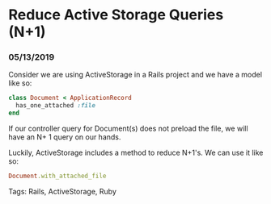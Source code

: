 # Reduce Active Storage Queries (N+1)

### 05/13/2019

Consider we are using ActiveStorage in a Rails project and we have a model like so:

```ruby
class Document < ApplicationRecord
  has_one_attached :file
end
```

If our controller query for Document(s) does not preload the file, we will have an N+ 1 query on our hands.

Luckily, ActiveStorage includes a method to reduce N+1's. We can use it like so: 

```ruby
Document.with_attached_file
```

Tags: Rails, ActiveStorage, Ruby


